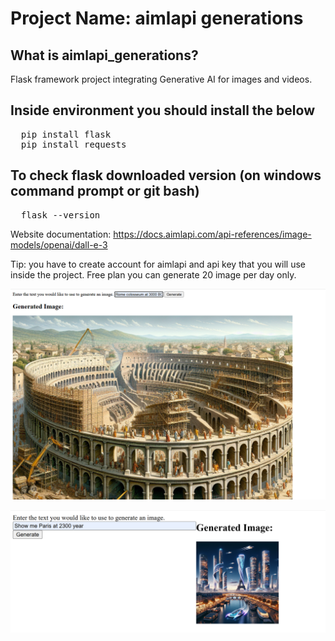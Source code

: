 # Project Name: aimlapi generations

## What is aimlapi_generations? 
Flask framework project integrating Generative AI for images and videos.


## Inside environment you should install the below
<pre>
  pip install flask
  pip install requests
</pre>

## To check flask downloaded version (on windows command prompt or git bash)
<pre>
  flask --version
</pre>
Website documentation: https://docs.aimlapi.com/api-references/image-models/openai/dall-e-3

Tip: you have to create account for aimlapi and api key that you will use inside the project. Free plan you can generate 20 image per day only.

![Screenshot](examples/example-1.png)

![Screenshot](examples/example-2.png)
